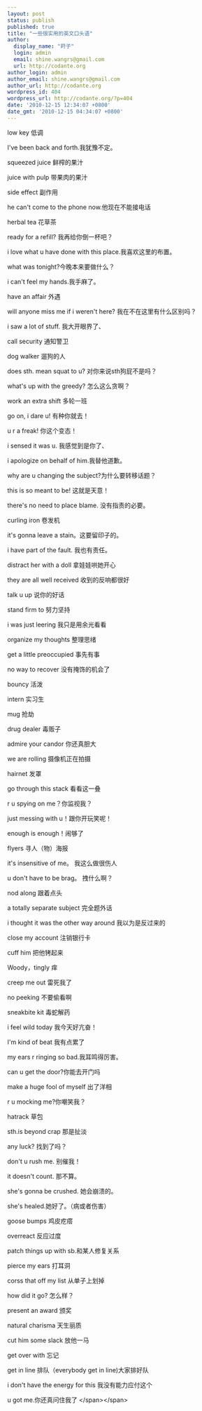 ```yaml
---
layout: post
status: publish
published: true
title: "一些很实用的英文口头语"
author:
  display_name: "莳子"
  login: admin
  email: shine.wangrs@gmail.com
  url: http://codante.org
author_login: admin
author_email: shine.wangrs@gmail.com
author_url: http://codante.org
wordpress_id: 404
wordpress_url: http://codante.org/?p=404
date: '2010-12-15 12:34:07 +0800'
date_gmt: '2010-12-15 04:34:07 +0800'
---
```



low key 低调  

I've been back and forth.我犹豫不定。  

squeezed juice 鲜榨的果汁  

juice with pulp 带果肉的果汁  

side effect 副作用  

he can't come to the phone now.他现在不能接电话  

herbal tea 花草茶  

ready for a refill? 我再给你倒一杯吧？

i love what u have done with this place.我喜欢这里的布置。  

what was tonight?今晚本来要做什么？  

i can't feel my hands.我手麻了。  

have an affair 外遇  

will anyone miss me if i weren't here? 我在不在这里有什么区别吗？  

i saw a lot of stuff. 我大开眼界了、  

call security 通知警卫  

dog walker 遛狗的人  

does sth. mean squat to u? 对你来说sth狗屁不是吗？  

what's up with the greedy? 怎么这么贪啊？  

work an extra shift 多轮一班  

go on, i dare u!  有种你就去！  

u r a freak!  你这个变态！  

i sensed it was u. 我感觉到是你了、  

i apologize on behalf of him.我替他道歉。  

why are u changing the subject?为什么要转移话题？  

this is so meant to be! 这就是天意！  

there's no need to place blame. 没有指责的必要。  

curling iron 卷发机  

it's gonna leave a stain。这要留印子的。  

i have part of the fault. 我也有责任。  

distract her with a doll 拿娃娃哄她开心  

they are all well received 收到的反响都很好  

talk u up 说你的好话  

stand firm to  努力坚持  

i was just leering 我只是用余光看看  

organize my thoughts 整理思绪  

get a little preoccupied 事先有事  

no way to recover 没有掩饰的机会了  

bouncy  活泼  

intern    实习生  

mug   抢劫  

drug dealer 毒贩子  

admire your candor   你还真胆大

we are rolling  摄像机正在拍摄  

hairnet  发罩  

go through this stack 看看这一叠  

r u spying on me？你监视我？  

just messing with u！跟你开玩笑呢！  

enough is enough！闹够了  

flyers 寻人（物）海报  

it's insensitive of me。 我这么做很伤人  

u don't have to be brag。 拽什么啊？  

nod along   跟着点头  

a totally separate subject 完全题外话  

i thought it was the other way around 我以为是反过来的  

close my account 注销银行卡  

cuff him 把他铐起来  

Woody，tingly 痒

creep me out 雷死我了  

no peeking 不要偷看啊  

sneakbite kit  毒蛇解药  

i feel wild today 我今天好亢奋！

I'm kind of beat 我有点累了  

my ears r ringing so bad.我耳鸣得厉害。  

can u get the door?你能去开门吗  

make a huge fool of myself 出了洋相

r u mocking me?你嘲笑我？  

hatrack 草包  

sth.is beyond crap 那是扯淡  

any luck? 找到了吗？

don't u rush me. 别催我！  

it doesn't count. 那不算。

she's gonna be crushed. 她会崩溃的。  

she's healed.她好了。（病或者伤害）  

goose bumps 鸡皮疙瘩  

overreact 反应过度  

patch things up with sb.和某人修复关系

pierce my ears 打耳洞  

corss that off my list 从单子上划掉  

how did it go? 怎么样？  

present an award 颁奖

natural charisma 天生丽质  

cut him some slack 放他一马  

get over with 忘记  

get in line 排队（everybody get in line)大家排好队

i don't have the energy for this 我没有能力应付这个  

u got me.你还真问住我了 &lt;/span&gt;&lt;/span&gt;  